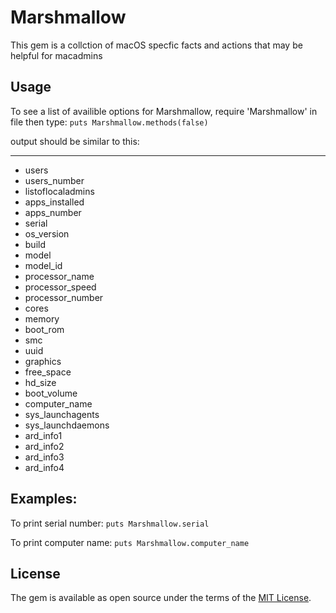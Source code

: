 # Marshmallow
This gem is a collction of macOS specfic facts and actions that may be helpful for macadmins


## Usage
To see a list of availible options for Marshmallow, require 'Marshmallow' in file then type:
`puts Marshmallow.methods(false)`


output should be similar to this:
***
- users
- users_number
- listoflocaladmins
- apps_installed
- apps_number
- serial
- os_version
- build
- model
- model_id
- processor_name
- processor_speed
- processor_number
- cores
- memory
- boot_rom
- smc
- uuid
- graphics
- free_space
- hd_size
- boot_volume
- computer_name
- sys_launchagents
- sys_launchdaemons
- ard_info1
- ard_info2
- ard_info3
- ard_info4

##  Examples:
To print serial number: `puts Marshmallow.serial`

To print computer name: `puts Marshmallow.computer_name`

## License
The gem is available as open source under the terms of the [MIT License](http://opensource.org/licenses/MIT).

